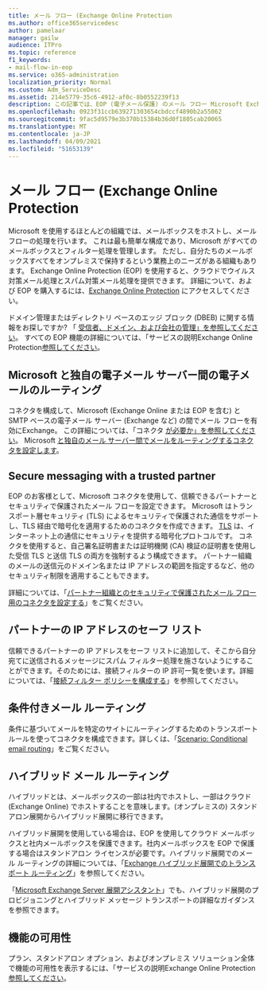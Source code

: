 ```yaml
---
title: メール フロー (Exchange Online Protection
ms.author: office365servicedesc
author: pamelaar
manager: gailw
audience: ITPro
ms.topic: reference
f1_keywords:
- mail-flow-in-eop
ms.service: o365-administration
localization_priority: Normal
ms.custom: Adm_ServiceDesc
ms.assetid: 214e5779-35c6-4912-af0c-8b0552239f13
description: この記事では、EOP (電子メール保護) のメール フロー Microsoft Exchange Onlineを参照してください。
ms.openlocfilehash: 0923f31ccb639271303654cbdccf4890b2a55062
ms.sourcegitcommit: 9fac5d9579e3b370b15384b36d0f1805cab20065
ms.translationtype: MT
ms.contentlocale: ja-JP
ms.lasthandoff: 04/09/2021
ms.locfileid: "51653139"
---
```

# <a name="mail-flow-in-exchange-online-protection"></a>メール フロー (Exchange Online Protection

Microsoft を使用するほとんどの組織では、メールボックスをホストし、メール フローの処理を行います。 これは最も簡単な構成であり、Microsoft がすべてのメールボックスとフィルター処理を管理します。 ただし、自分たちのメールボックスすべてをオンプレミスで保持するという業務上のニーズがある組織もあります。 Exchange Online Protection (EOP) を使用すると、クラウドでウイルス対策メール処理とスパム対策メール処理を提供できます。 詳細について、および EOP を購入するには、[Exchange Online Protection](https://products.office.com/exchange/exchange-email-security-spam-protection) にアクセスしてください。
  
ドメイン管理またはディレクトリ ベースのエッジ ブロック (DBEB) に関する情報をお探しですか? 「 [受信者、ドメイン、および会社の管理」を参照してください](recipient-domain-and-company-management.md)。 すべての EOP 機能の詳細については、「サービスの説明Exchange Online Protection[参照してください](exchange-online-protection-service-description.md)。
  
## <a name="routing-email-between-microsoft-and-your-own-email-servers"></a>Microsoft と独自の電子メール サーバー間の電子メールのルーティング

コネクタを構成して、Microsoft (Exchange Online または EOP を含む) と SMTP ベースの電子メール サーバー (Exchange など) の間でメール フローを有効にExchange。 この詳細については、「コネクタ [が必要か」を参照してください](/exchange/mail-flow-best-practices/use-connectors-to-configure-mail-flow/do-i-need-to-create-a-connector)。 Microsoft [と独自のメール サーバー間でメールをルーティングするコネクタを設定します](/exchange/mail-flow-best-practices/use-connectors-to-configure-mail-flow/set-up-connectors-to-route-mail)。
  
## <a name="secure-messaging-with-a-trusted-partner"></a>Secure messaging with a trusted partner

EOP のお客様として、Microsoft コネクタを使用して、信頼できるパートナーとセキュリティで保護されたメール フローを設定できます。 Microsoft はトランスポート層セキュリティ (TLS) によるセキュリティで保護された通信をサポートし、TLS 経由で暗号化を適用するためのコネクタを作成できます。 [TLS](/microsoft-365/compliance/exchange-online-uses-tls-to-secure-email-connections) は、インターネット上の通信にセキュリティを提供する暗号化プロトコルです。 コネクタを使用すると、自己署名証明書または証明機関 (CA) 検証の証明書を使用した受信 TLS と送信 TLS の両方を強制するよう構成できます。 パートナー組織のメールの送信元のドメイン名または IP アドレスの範囲を指定するなど、他のセキュリティ制限を適用することもできます。 
  
詳細については、「[パートナー組織とのセキュリティで保護されたメール フロー用のコネクタを設定する](/exchange/mail-flow-best-practices/use-connectors-to-configure-mail-flow/set-up-connectors-for-secure-mail-flow-with-a-partner)」をご覧ください。
  
## <a name="safe-listing-a-partners-ip-address"></a>パートナーの IP アドレスのセーフ リスト

信頼できるパートナーの IP アドレスをセーフ リストに追加して、そこから自分宛てに送信されるメッセージにスパム フィルター処理を施さないようにすることができます。そのためには、接続フィルターの IP 許可一覧を使います。詳細については、「[接続フィルター ポリシーを構成する](/microsoft-365/security/office-365-security/configure-the-connection-filter-policy)」を参照してください。
  
## <a name="conditional-mail-routing"></a>条件付きメール ルーティング

条件に基づいてメールを特定のサイトにルーティングするためのトランスポート ルールを使ってコネクタを構成できます。詳しくは、「[Scenario: Conditional email routing](/exchange/mail-flow-best-practices/use-connectors-to-configure-mail-flow/conditional-mail-routing)」をご覧ください。
  
## <a name="hybrid-mail-routing"></a>ハイブリッド メール ルーティング

ハイブリッドとは、メールボックスの一部は社内でホストし、一部はクラウド (Exchange Online) でホストすることを意味します。(オンプレミスの) スタンドアロン展開からハイブリッド展開に移行できます。
  
ハイブリッド展開を使用している場合は、EOP を使用してクラウド メールボックスと社内メールボックスを保護できます。社内メールボックスを EOP で保護する場合はスタンドアロン ライセンスが必要です。ハイブリッド展開でのメール ルーティングの詳細については、「[Exchange ハイブリッド展開でのトランスポート ルーティング](/exchange/transport-routing)」を参照してください。
  
「[Microsoft Exchange Server 展開アシスタント](/exchange/exchange-deployment-assistant)」でも、ハイブリッド展開のプロビジョニングとハイブリッド メッセージ トランスポートの詳細なガイダンスを参照できます。 
  
## <a name="feature-availability"></a>機能の可用性

プラン、スタンドアロン オプション、およびオンプレミス ソリューション全体で機能の可用性を表示するには、「サービスの説明Exchange Online Protection[参照してください](exchange-online-protection-service-description.md)。